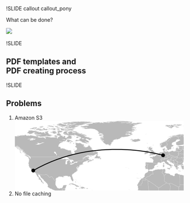 !SLIDE callout callout_pony

What can be done?

<img width="300" class="callout_pony_img" src="/image/what_can_be_done/luna_filly_by_moongazeponies-d3d8rgr.png" />

!SLIDE

## PDF templates and<br/>PDF creating process

!SLIDE

## Problems

1. Amazon S3
   <br/><img src="1000px-BlankMap-World6-Equirectangular.svg.png" align="center"/>
2. No file caching
